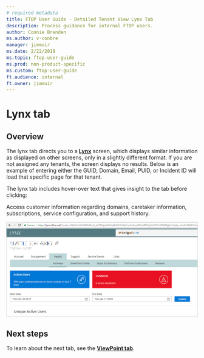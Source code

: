 ```yaml
---
# required metadata
title: FTOP User Guide - Detailed Tenant View Lynx Tab
description: Process guidance for internal FTOP users.
author: Connie Brenden
ms.author: v-conbre
manager: jimmuir
ms.date: 2/22/2019
ms.topic: ftop-user-guide
ms.prod: non-product-specific
ms.custom: ftop-user-guide
ft.audience: internal
ft.owner: jimmuir
---
```

# Lynx tab

## Overview

The lynx tab directs you to a [**Lynx**](https://lynx.office.net) screen, which displays similar information as displayed on other screens, only in a slightly different format. If you are not assigned any tenants, the screen displays no results. Below is an example of entering either the GUID, Domain, Email, PUID, or Incident ID will load that specific page for that tenant.

The lynx tab includes hover-over text that gives insight to the tab before clicking:  

Access customer information regarding domains, caretaker information, subscriptions, service configuration, and support history.

![lynx.png](media/detailed-tenant-view-lynx-tab/lynx.png "lynx.png")

## Next steps

To learn about the next tab, see the [**ViewPoint tab**](detailed-tenant-view-viewpoint-tab.md).
